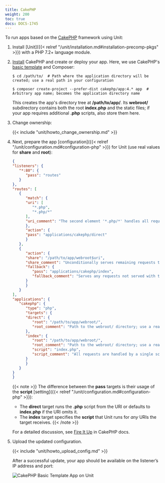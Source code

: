 ```yaml
---
title: CakePHP
weight: 200
toc: true
docs: DOCS-1745
---
```


To run apps based on the [CakePHP](https://cakephp.org) framework using Unit:

1. Install [Unit]({{< relref "/unit/installation.md#installation-precomp-pkgs" >}}) with a PHP 7.2+ language module.

2. [Install](https://book.cakephp.org/4/en/installation.html) CakePHP and
   create or deploy your app. Here, we use CakePHP's [basic template](https://book.cakephp.org/4/en/installation.html#create-a-cakephp-project)
   and Composer:

   ```console
   $ cd /path/to/  # Path where the application directory will be created; use a real path in your configuration
   ```

   ```console
   $ composer create-project --prefer-dist cakephp/app:4.* app  # Arbitrary app name; becomes the application directory name

   ```

   This creates the app's directory tree at **/path/to/app/**. Its
   **webroot/** subdirectory contains both the root **index.php** and
   the static files; if your app requires additional **.php** scripts, also
   store them here.

3. Change ownership:

   {{< include "unit/howto_change_ownership.md" >}}

4. Next, prepare the app [configuration]({{< relref "/unit/configuration.md#configuration-php" >}})
   for Unit (use real values for **share** and **root**):

   ```json
   {
   "listeners": {
      "*:80": {
         "pass": "routes"
      }
   },
   "routes": [
      {
         "match": {
         "uri": [
            "*.php",
            "*.php/*"
         ],
         "uri_comment": "The second element '*.php/*' handles all requests that explicitly target PHP scripts"
         },
         "action": {
         "pass": "applications/cakephp/direct"
         }
      },
      {
         "action": {
         "share": "/path/to/app/webroot$uri",
         "share_comment": "Unconditionally serves remaining requests that target static files",
         "fallback": {
            "pass": "applications/cakephp/index",
            "fallback_comment": "Serves any requests not served with the 'share' immediately above"
         }
         }
      }
   ],
   "applications": {
      "cakephp": {
         "type": "php",
         "targets": {
         "direct": {
            "root": "/path/to/app/webroot/",
            "root_comment": "Path to the webroot/ directory; use a real path in your configuration"
         },
         "index": {
            "root": "/path/to/app/webroot/",
            "root_comment": "Path to the webroot/ directory; use a real path in your configuration",
            "script": "index.php",
            "script_comment": "All requests are handled by a single script"
         }
         }
      }
   }
   }
   ```

   {{< note >}}
   The difference between the **pass** targets is their usage of the
   **script** [setting]({{< relref "/unit/configuration.md#configuration-php" >}}):

   - The **direct** target runs the **.php** script from the URI or
     defaults to **index.php** if the URI omits it.
   - The **index** target specifies the **script** that Unit runs
     for *any* URIs the target receives.
   {{< /note >}}

   For a detailed discussion, see [Fire It Up](https://book.cakephp.org/4/en/installation.html#fire-it-up) in CakePHP   docs.

5. Upload the updated configuration.

   {{< include "unit/howto_upload_config.md" >}}

   After a successful update, your app should be available on the listener’s IP
   address and port:

   ![CakePHP Basic Template App on Unit](/unit/images/cakephp.png)
